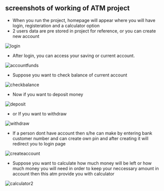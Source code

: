 ## screenshots of working of ATM project

* When you run the project, homepage will appear where you will have login, registeration and a calculator option
* 2 users data are pre stored in project for reference, or you can create new account

![login](https://user-images.githubusercontent.com/94468330/158011207-b89cee80-41e4-4671-a2cd-9206f585d931.png)

* After login, you can access your saving or current account.

![accountfunds](https://user-images.githubusercontent.com/94468330/158011394-c20e91f1-0a84-4e95-9458-d82ade08df2a.png)

* Suppose you want to check balance of current account

![checkbalance](https://user-images.githubusercontent.com/94468330/158011420-98d28712-ea67-420c-b4ac-dd013d025266.png)

* Now if you want to deposit money

![deposit](https://user-images.githubusercontent.com/94468330/158011489-12fb5908-1b03-440c-a993-4654919d18bb.png)

* or If you want to withdraw

![withdraw](https://user-images.githubusercontent.com/94468330/158011513-55f2735a-cf28-42e5-898e-a569cc83fb1e.png)

* If a person dont have account then s/he can make by entering bank customer number and can create own pin and after creating it will redirect you to login page

![createaccount](https://user-images.githubusercontent.com/94468330/158011617-122811f0-c2d3-4e8f-8963-19ec03660a3a.png)

* Suppose you want to calculate how much money will be left or how much money you will need in order to keep your neccessary amount in account then this atm provide you with calculator

![calculator2](https://user-images.githubusercontent.com/94468330/158011716-b86ea3e4-867e-4263-971e-4d3aa463b9af.png)

